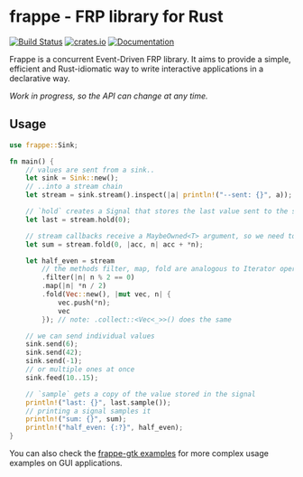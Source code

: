 # frappe - FRP library for Rust

[![Build Status](https://travis-ci.org/darkstalker/frappe.svg?branch=master)](https://travis-ci.org/darkstalker/frappe) [![crates.io](https://meritbadge.herokuapp.com/frappe)](https://crates.io/crates/frappe) [![Documentation](https://docs.rs/frappe/badge.svg)](https://docs.rs/frappe)

Frappe is a concurrent Event-Driven FRP library. It aims to provide a simple, efficient and
Rust-idiomatic way to write interactive applications in a declarative way.

*Work in progress, so the API can change at any time.*

## Usage

```Rust
use frappe::Sink;

fn main() {
    // values are sent from a sink..
    let sink = Sink::new();
    // ..into a stream chain
    let stream = sink.stream().inspect(|a| println!("--sent: {}", a));

    // `hold` creates a Signal that stores the last value sent to the stream
    let last = stream.hold(0);

    // stream callbacks receive a MaybeOwned<T> argument, so we need to deref the value
    let sum = stream.fold(0, |acc, n| acc + *n);

    let half_even = stream
        // the methods filter, map, fold are analogous to Iterator operations
        .filter(|n| n % 2 == 0)
        .map(|n| *n / 2)
        .fold(Vec::new(), |mut vec, n| {
            vec.push(*n);
            vec
        }); // note: .collect::<Vec<_>>() does the same

    // we can send individual values
    sink.send(6);
    sink.send(42);
    sink.send(-1);
    // or multiple ones at once
    sink.feed(10..15);

    // `sample` gets a copy of the value stored in the signal
    println!("last: {}", last.sample());
    // printing a signal samples it
    println!("sum: {}", sum);
    println!("half_even: {:?}", half_even);
}
```

You can also check the [frappe-gtk examples](https://github.com/darkstalker/frappe-gtk/tree/master/examples)
for more complex usage examples on GUI applications.
